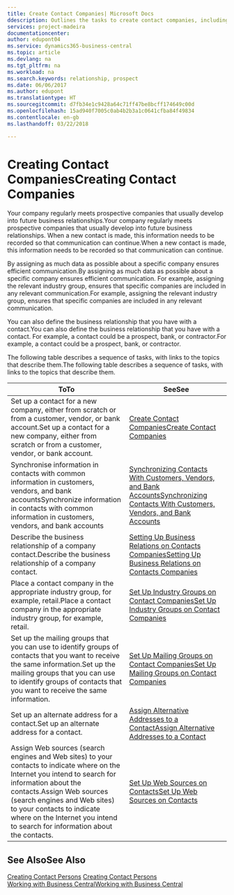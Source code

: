 ```yaml
---
title: Create Contact Companies| Microsoft Docs
ddescription: Outlines the tasks to create contact companies, including assigning relevant data about prospects and defining the business relationships you have with companies.
services: project-madeira
documentationcenter: 
author: edupont04
ms.service: dynamics365-business-central
ms.topic: article
ms.devlang: na
ms.tgt_pltfrm: na
ms.workload: na
ms.search.keywords: relationship, prospect
ms.date: 06/06/2017
ms.author: edupont
ms.translationtype: HT
ms.sourcegitcommit: d7fb34e1c9428a64c71ff47be8bcff174649c00d
ms.openlocfilehash: 15ad940f7005c0ab4b2b3a1c0641cfba84f49834
ms.contentlocale: en-gb
ms.lasthandoff: 03/22/2018

---
```

# <a name="creating-contact-companies"></a><span data-ttu-id="81fcb-102">Creating Contact Companies</span><span class="sxs-lookup"><span data-stu-id="81fcb-102">Creating Contact Companies</span></span>
<span data-ttu-id="81fcb-103">Your company regularly meets prospective companies that usually develop into future business relationships.</span><span class="sxs-lookup"><span data-stu-id="81fcb-103">Your company regularly meets prospective companies that usually develop into future business relationships.</span></span> <span data-ttu-id="81fcb-104">When a new contact is made, this information needs to be recorded so that communication can continue.</span><span class="sxs-lookup"><span data-stu-id="81fcb-104">When a new contact is made, this information needs to be recorded so that communication can continue.</span></span>

<span data-ttu-id="81fcb-105">By assigning as much data as possible about a specific company ensures efficient communication.</span><span class="sxs-lookup"><span data-stu-id="81fcb-105">By assigning as much data as possible about a specific company ensures efficient communication.</span></span> <span data-ttu-id="81fcb-106">For example, assigning the relevant industry group, ensures that specific companies are included in any relevant communication.</span><span class="sxs-lookup"><span data-stu-id="81fcb-106">For example, assigning the relevant industry group, ensures that specific companies are included in any relevant communication.</span></span>

<span data-ttu-id="81fcb-107">You can also define the business relationship that you have with a contact.</span><span class="sxs-lookup"><span data-stu-id="81fcb-107">You can also define the business relationship that you have with a contact.</span></span> <span data-ttu-id="81fcb-108">For example, a contact could be a prospect, bank, or contractor.</span><span class="sxs-lookup"><span data-stu-id="81fcb-108">For example, a contact could be a prospect, bank, or contractor.</span></span>

<span data-ttu-id="81fcb-109">The following table describes a sequence of tasks, with links to the topics that describe them.</span><span class="sxs-lookup"><span data-stu-id="81fcb-109">The following table describes a sequence of tasks, with links to the topics that describe them.</span></span>

| <span data-ttu-id="81fcb-110">To</span><span class="sxs-lookup"><span data-stu-id="81fcb-110">To</span></span> | <span data-ttu-id="81fcb-111">See</span><span class="sxs-lookup"><span data-stu-id="81fcb-111">See</span></span> |
| --- | --- |
| <span data-ttu-id="81fcb-112">Set up a contact for a new company, either from scratch or from a customer, vendor, or bank account.</span><span class="sxs-lookup"><span data-stu-id="81fcb-112">Set up a contact for a new company, either from scratch or from a customer, vendor, or bank account.</span></span> |[<span data-ttu-id="81fcb-113">Create Contact Companies</span><span class="sxs-lookup"><span data-stu-id="81fcb-113">Create Contact Companies</span></span>](marketing-how-create-contact-companies.md) |
| <span data-ttu-id="81fcb-114">Synchronise information in contacts with common information in customers, vendors, and bank accounts</span><span class="sxs-lookup"><span data-stu-id="81fcb-114">Synchronize information in contacts with common information in customers, vendors, and bank accounts</span></span> |[<span data-ttu-id="81fcb-115">Synchronizing Contacts With Customers, Vendors, and Bank Accounts</span><span class="sxs-lookup"><span data-stu-id="81fcb-115">Synchronizing Contacts With Customers, Vendors, and Bank Accounts</span></span>](marketing-synchronize-contacts-customers-vendors-bank-accounts.md) |
| <span data-ttu-id="81fcb-116">Describe the business relationship of a company contact.</span><span class="sxs-lookup"><span data-stu-id="81fcb-116">Describe the business relationship of a company contact.</span></span> |[<span data-ttu-id="81fcb-117">Setting Up Business Relations on Contacts Companies</span><span class="sxs-lookup"><span data-stu-id="81fcb-117">Setting Up Business Relations on Contacts Companies</span></span>](marketing-business-relations.md) |
| <span data-ttu-id="81fcb-118">Place a contact company in the appropriate industry group, for example, retail.</span><span class="sxs-lookup"><span data-stu-id="81fcb-118">Place a contact company in the appropriate industry group, for example, retail.</span></span> |[<span data-ttu-id="81fcb-119">Set Up Industry Groups on Contact Companies</span><span class="sxs-lookup"><span data-stu-id="81fcb-119">Set Up Industry Groups on Contact Companies</span></span>](marketing-industry-groups.md) |
| <span data-ttu-id="81fcb-120">Set up the mailing groups that you can use to identify groups of contacts that you want to receive the same information.</span><span class="sxs-lookup"><span data-stu-id="81fcb-120">Set up the mailing groups that you can use to identify groups of contacts that you want to receive the same information.</span></span> |[<span data-ttu-id="81fcb-121">Set Up Mailing Groups on Contact Companies</span><span class="sxs-lookup"><span data-stu-id="81fcb-121">Set Up Mailing Groups on Contact Companies</span></span>](marketing-mailing-groups.md) |
| <span data-ttu-id="81fcb-122">Set up an alternate address for a contact.</span><span class="sxs-lookup"><span data-stu-id="81fcb-122">Set up an alternate address for a contact.</span></span> |[<span data-ttu-id="81fcb-123">Assign Alternative Addresses to a Contact</span><span class="sxs-lookup"><span data-stu-id="81fcb-123">Assign Alternative Addresses to a Contact</span></span>](marketing-how-assign-alternate-address.md) |
| <span data-ttu-id="81fcb-124">Assign Web sources (search engines and Web sites) to your contacts to indicate where on the Internet you intend to search for information about the contacts.</span><span class="sxs-lookup"><span data-stu-id="81fcb-124">Assign Web sources (search engines and Web sites) to your contacts to indicate where on the Internet you intend to search for information about the contacts.</span></span> |[<span data-ttu-id="81fcb-125">Set Up Web Sources on Contacts</span><span class="sxs-lookup"><span data-stu-id="81fcb-125">Set Up Web Sources on Contacts</span></span>](marketing-web-sources.md) |

## <a name="see-also"></a><span data-ttu-id="81fcb-126">See Also</span><span class="sxs-lookup"><span data-stu-id="81fcb-126">See Also</span></span>
<span data-ttu-id="81fcb-127">[Creating Contact Persons](marketing-create-contact-persons.md) </span><span class="sxs-lookup"><span data-stu-id="81fcb-127">[Creating Contact Persons](marketing-create-contact-persons.md) </span></span>  
[<span data-ttu-id="81fcb-128">Working with Business Central</span><span class="sxs-lookup"><span data-stu-id="81fcb-128">Working with Business Central</span></span>](ui-work-product.md)

